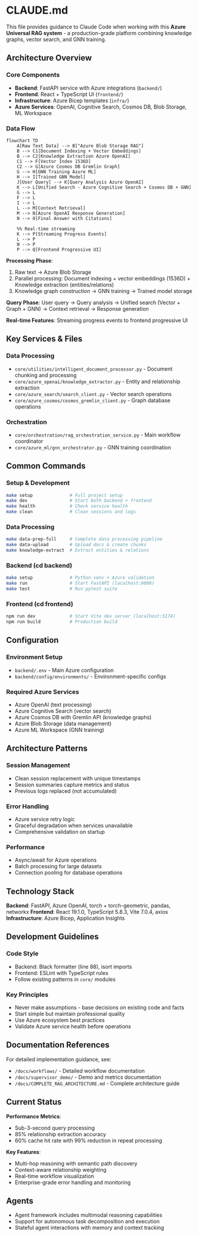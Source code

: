 # CLAUDE.md

This file provides guidance to Claude Code when working with this **Azure Universal RAG system** - a production-grade platform combining knowledge graphs, vector search, and GNN training.

## Architecture Overview

### Core Components

- **Backend**: FastAPI service with Azure integrations (`backend/`)
- **Frontend**: React + TypeScript UI (`frontend/`)
- **Infrastructure**: Azure Bicep templates (`infra/`)
- **Azure Services**: OpenAI, Cognitive Search, Cosmos DB, Blob Storage, ML Workspace

### Data Flow

```mermaid
flowchart TD
    A[Raw Text Data] --> B["Azure Blob Storage RAG"]
    B --> C1[Document Indexing + Vector Embeddings]
    B --> C2[Knowledge Extraction Azure OpenAI]
    C1 --> F[Vector Index 1536D]
    C2 --> G[Azure Cosmos DB Gremlin Graph]
    G --> H[GNN Training Azure ML]
    H --> I[Trained GNN Model]
    J[User Query] --> K[Query Analysis Azure OpenAI]
    K --> L[Unified Search - Azure Cognitive Search + Cosmos DB + GNN]
    G --> L
    F --> L
    I --> L
    L --> M[Context Retrieval]
    M --> N[Azure OpenAI Response Generation]
    N --> O[Final Answer with Citations]

    %% Real-time streaming
    K --> P[Streaming Progress Events]
    L --> P
    N --> P
    P --> Q[Frontend Progressive UI]
```

**Processing Phase**:

1. Raw text → Azure Blob Storage
2. Parallel processing: Document indexing + vector embeddings (1536D) + Knowledge extraction (entities/relations)
3. Knowledge graph construction → GNN training → Trained model storage

**Query Phase**:
User query → Query analysis → Unified search (Vector + Graph + GNN) → Context retrieval → Response generation

**Real-time Features**: Streaming progress events to frontend progressive UI

## Key Services & Files

### Data Processing

- `core/utilities/intelligent_document_processor.py` - Document chunking and processing
- `core/azure_openai/knowledge_extractor.py` - Entity and relationship extraction
- `core/azure_search/search_client.py` - Vector search operations
- `core/azure_cosmos/cosmos_gremlin_client.py` - Graph database operations

### Orchestration

- `core/orchestration/rag_orchestration_service.py` - Main workflow coordinator
- `core/azure_ml/gnn_orchestrator.py` - GNN training coordination

## Common Commands

### Setup & Development

```bash
make setup              # Full project setup
make dev                # Start both backend + frontend
make health             # Check service health
make clean              # Clean sessions and logs
```

### Data Processing

```bash
make data-prep-full     # Complete data processing pipeline
make data-upload        # Upload docs & create chunks
make knowledge-extract  # Extract entities & relations
```

### Backend (cd backend)

```bash
make setup              # Python venv + Azure validation
make run                # Start FastAPI (localhost:8000)
make test               # Run pytest suite
```

### Frontend (cd frontend)

```bash
npm run dev             # Start Vite dev server (localhost:5174)
npm run build           # Production build
```

## Configuration

### Environment Setup

- `backend/.env` - Main Azure configuration
- `backend/config/environments/` - Environment-specific configs

### Required Azure Services

- Azure OpenAI (text processing)
- Azure Cognitive Search (vector search)
- Azure Cosmos DB with Gremlin API (knowledge graphs)
- Azure Blob Storage (data management)
- Azure ML Workspace (GNN training)

## Architecture Patterns

### Session Management

- Clean session replacement with unique timestamps
- Session summaries capture metrics and status
- Previous logs replaced (not accumulated)

### Error Handling

- Azure service retry logic
- Graceful degradation when services unavailable
- Comprehensive validation on startup

### Performance

- Async/await for Azure operations
- Batch processing for large datasets
- Connection pooling for database operations

## Technology Stack

**Backend**: FastAPI, Azure OpenAI, torch + torch-geometric, pandas, networkx
**Frontend**: React 19.1.0, TypeScript 5.8.3, Vite 7.0.4, axios
**Infrastructure**: Azure Bicep, Application Insights

## Development Guidelines

### Code Style

- Backend: Black formatter (line 88), isort imports
- Frontend: ESLint with TypeScript rules
- Follow existing patterns in `core/` modules

### Key Principles

- Never make assumptions - base decisions on existing code and facts
- Start simple but maintain professional quality
- Use Azure ecosystem best practices
- Validate Azure service health before operations

## Documentation References

For detailed implementation guidance, see:

- `/docs/workflows/` - Detailed workflow documentation
- `/docs/supervisor_demo/` - Demo and metrics documentation
- `/docs/COMPLETE_RAG_ARCHITECTURE.md` - Complete architecture guide

## Current Status

**Performance Metrics**:

- Sub-3-second query processing
- 85% relationship extraction accuracy
- 60% cache hit rate with 99% reduction in repeat processing

**Key Features**:

- Multi-hop reasoning with semantic path discovery
- Context-aware relationship weighting
- Real-time workflow visualization
- Enterprise-grade error handling and monitoring

## Agents

- Agent framework includes multimodal reasoning capabilities
- Support for autonomous task decomposition and execution
- Stateful agent interactions with memory and context tracking